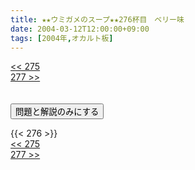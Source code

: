 ```yaml
---
title: ★★ウミガメのスープ★★276杯目　ベリー味
date: 2004-03-12T12:00:00+09:00
tags: [2004年,オカルト板]
---
```

<div class="th_left"><a href="../275"><< 275</a></div>
<div class="th_right"><a href="../277">277 >></a></div>
<br><br>
<script src="../../js/cupsoup.js"></script>
<form>
<input type="button" value="問題と解説のみにする" onClick="toggleCupsoup()">
</form>
{{< 276 >}}
<div class="th_left"><a href="../275"><< 275</a></div>
<div class="th_right"><a href="../277">277 >></a></div>